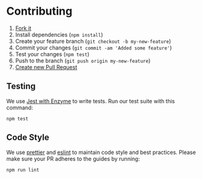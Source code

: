 # Contributing

1. [Fork it](https://help.github.com/articles/fork-a-repo/)
2. Install dependencies (`npm install`)
3. Create your feature branch (`git checkout -b my-new-feature`)
4. Commit your changes (`git commit -am 'Added some feature'`)
5. Test your changes (`npm test`)
6. Push to the branch (`git push origin my-new-feature`)
7. [Create new Pull Request](https://help.github.com/articles/creating-a-pull-request/)

## Testing

We use [Jest with Enzyme](https://jestjs.io/docs/en/getting-started) to write tests. Run our test suite with this command:

```
npm test
```

## Code Style

We use [prettier](https://www.npmjs.com/package/prettier) and [eslint](https://www.npmjs.com/package/eslint) to maintain code style and best practices. Please make sure your PR adheres to the guides by running:

```
npm run lint
```
